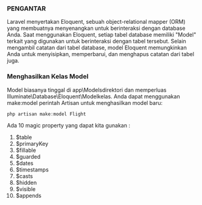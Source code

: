 ### PENGANTAR 

Laravel menyertakan Eloquent, sebuah object-relational mapper (ORM) yang membuatnya menyenangkan untuk berinteraksi dengan database Anda. Saat menggunakan Eloquent, setiap tabel database memiliki "Model" terkait yang digunakan untuk berinteraksi dengan tabel tersebut. Selain mengambil catatan dari tabel database, model Eloquent memungkinkan Anda untuk menyisipkan, memperbarui, dan menghapus catatan dari tabel juga.

### Menghasilkan Kelas Model

Model biasanya tinggal di app\Modelsdirektori dan memperluas Illuminate\Database\Eloquent\Modelkelas. Anda dapat menggunakan make:model perintah Artisan untuk menghasilkan model baru:

```java
php artisan make:model Flight
```

Ada 10 magic property yang dapat kita gunakan :

1. $table
2. $primaryKey
3. $fillable
4. $guarded
5. $dates
6. $timestamps
7. $casts
8. $hidden
9. $visible
10. $appends